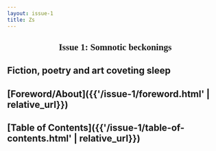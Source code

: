 ```yaml
---
layout: issue-1
title: Zs
---
```


<center>
    <h2 style="font-family: 'Abril Fatface', cursive;">
        Issue 1: Somnotic beckonings
    </h2>
</center>
    

## Fiction, poetry and art coveting sleep

## [Foreword/About]({{'/issue-1/foreword.html' | relative_url}})

## [Table of Contents]({{'/issue-1/table-of-contents.html' | relative_url}})
